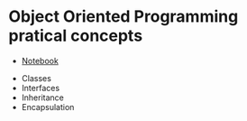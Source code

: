 # Object Oriented Programming pratical concepts

- [Notebook](Interfaces_and_classes.ipynb)

* Classes
* Interfaces
* Inheritance
* Encapsulation

